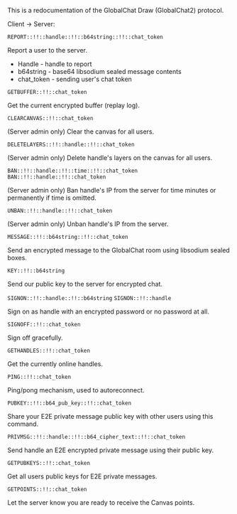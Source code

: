 This is a redocumentation of the GlobalChat Draw (GlobalChat2) protocol.

Client -> Server:

`REPORT::!!::handle::!!::b64string::!!::chat_token`

Report a user to the server.

* Handle - handle to report
* b64string - base64 libsodium sealed message contents
* chat_token - sending user's chat token

`GETBUFFER::!!::chat_token`

Get the current encrypted buffer (replay log).

`CLEARCANVAS::!!::chat_token`

(Server admin only) Clear the canvas for all users.

`DELETELAYERS::!!::handle::!!::chat_token`

(Server admin only) Delete handle's layers on the canvas for all users.

`BAN::!!::handle::!!::time::!!::chat_token`
`BAN::!!::handle::!!::chat_token`

(Server admin only) Ban handle's IP from the server for time minutes or permanently if time is omitted.

`UNBAN::!!::handle::!!::chat_token`

(Server admin only) Unban handle's IP from the server.

`MESSAGE::!!::b64string::!!::chat_token`

Send an encrypted message to the GlobalChat room using libsodium sealed boxes.

`KEY::!!::b64string`

Send our public key to the server for encrypted chat.

`SIGNON::!!::handle::!!::b64string`
`SIGNON::!!::handle`

Sign on as handle with an encrypted password or no password at all.

`SIGNOFF::!!::chat_token`

Sign off gracefully.

`GETHANDLES::!!::chat_token`

Get the currently online handles.

`PING::!!::chat_token`

Ping/pong mechanism, used to autoreconnect.

`PUBKEY::!!::b64_pub_key::!!::chat_token`

Share your E2E private message public key with other users using this command.

`PRIVMSG::!!::handle::!!::b64_cipher_text::!!::chat_token`

Send handle an E2E encrypted private message using their public key.

`GETPUBKEYS::!!::chat_token`

Get all users public keys for E2E private messages.

`GETPOINTS::!!::chat_token`

Let the server know you are ready to receive the Canvas points.

